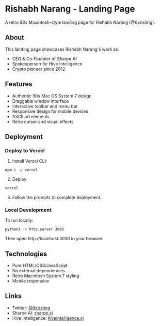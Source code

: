 # Rishabh Narang - Landing Page

A retro 90s Macintosh-style landing page for Rishabh Narang (@0xrishng).

## About

This landing page showcases Rishabh Narang's work as:
- CEO & Co-Founder of Sharpe AI
- Spokesperson for Hive Intelligence
- Crypto pioneer since 2012

## Features

- Authentic 90s Mac OS System 7 design
- Draggable window interface
- Interactive toolbar and menu bar
- Responsive design for mobile devices
- ASCII art elements
- Retro cursor and visual effects

## Deployment

### Deploy to Vercel

1. Install Vercel CLI:
```bash
npm i -g vercel
```

2. Deploy:
```bash
vercel
```

3. Follow the prompts to complete deployment.

### Local Development

To run locally:
```bash
python3 -m http.server 3000
```

Then open http://localhost:3000 in your browser.

## Technologies

- Pure HTML/CSS/JavaScript
- No external dependencies
- Retro Macintosh System 7 styling
- Mobile responsive

## Links

- Twitter: [@0xrishng](https://twitter.com/0xrishng)
- Sharpe AI: [sharpe.ai](https://sharpe.ai)
- Hive Intelligence: [hiveintelligence.ai](https://hiveintelligence.ai)